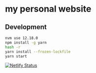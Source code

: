 # my personal website

## Development
```bash
nvm use 12.18.0
npm install -g yarn
hash -r
yarn install --frozen-lockfile
yarn start
```

[![Netlify Status](https://api.netlify.com/api/v1/badges/241b4f56-3c5b-4882-8f6e-7d609eb1e324/deploy-status)](https://app.netlify.com/sites/wizardly-dijkstra-56639a/deploys)
